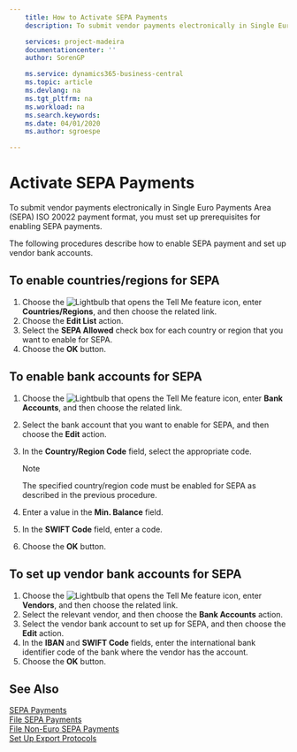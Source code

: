 ```yaml
---
    title: How to Activate SEPA Payments
    description: To submit vendor payments electronically in Single Euro Payments Area (SEPA) ISO 20022 payment format, you must set up prerequisites for enabling SEPA payments.

    services: project-madeira 
    documentationcenter: ''
    author: SorenGP

    ms.service: dynamics365-business-central
    ms.topic: article
    ms.devlang: na
    ms.tgt_pltfrm: na
    ms.workload: na
    ms.search.keywords:
    ms.date: 04/01/2020
    ms.author: sgroespe

---
```

# Activate SEPA Payments
To submit vendor payments electronically in Single Euro Payments Area (SEPA) ISO 20022 payment format, you must set up prerequisites for enabling SEPA payments.  

The following procedures describe how to enable SEPA payment and set up vendor bank accounts.  

## To enable countries/regions for SEPA  

1.  Choose the ![Lightbulb that opens the Tell Me feature](../../media/ui-search/search_small.png "Tell me what you want to do") icon, enter **Countries/Regions**, and then choose the related link.  
2.  Choose the **Edit List** action.  
3.  Select the **SEPA Allowed** check box for each country or region that you want to enable for SEPA.  
4.  Choose the **OK** button.  

## To enable bank accounts for SEPA  

1.  Choose the ![Lightbulb that opens the Tell Me feature](../../media/ui-search/search_small.png "Tell me what you want to do") icon, enter **Bank Accounts**, and then choose the related link.  
2.  Select the bank account that you want to enable for SEPA, and then choose the **Edit** action.  
3.  In the **Country/Region Code** field, select the appropriate code.  

    > [!NOTE]  
    >  The specified country/region code must be enabled for SEPA as described in the previous procedure.  

4.  Enter a value in the **Min. Balance** field.  
5.  In the **SWIFT Code** field, enter a code.  
6.  Choose the **OK** button.  

## To set up vendor bank accounts for SEPA  

1.  Choose the ![Lightbulb that opens the Tell Me feature](../../media/ui-search/search_small.png "Tell me what you want to do") icon, enter **Vendors**, and then choose the related link.  
2.  Select the relevant vendor, and then choose the **Bank Accounts** action.  
3.  Select the vendor bank account to set up for SEPA, and then choose the **Edit** action.  
4.  In the **IBAN** and **SWIFT Code** fields, enter the international bank identifier code of the bank where the vendor has the account.  
5.  Choose the **OK** button.  

## See Also  
 [SEPA Payments](sepa-payments.md)   
 [File SEPA Payments](how-to-file-sepa-payments.md)   
 [File Non-Euro SEPA Payments](how-to-file-non-euro-sepa-payments.md)   
 [Set Up Export Protocols](how-to-set-up-export-protocols.md)
